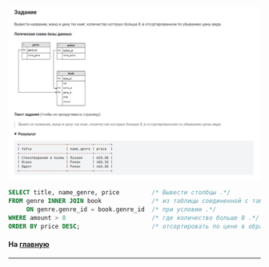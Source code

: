 

<img src="../art/2.2.1.task.png" alt="solution" >

```sql 
SELECT title, name_genre, price         /* Вывести столбцы .*/
FROM genre INNER JOIN book              /* из таблицы соединенной с таблицей .*/
     ON genre.genre_id = book.genre_id  /* при условии .*/
WHERE amount > 8                        /* где количество больше 8 .*/
ORDER BY price DESC;                    /* отсортировать по цене в обратном порядке .*/
```
#### На [главную](https://github.com/BEPb/stepik_sql#readme)

---



